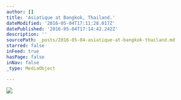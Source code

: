 ```yaml
---
author: []
title: 'Asiatique at Bangkok, Thailand.'
dateModified: '2016-05-04T17:11:28.017Z'
datePublished: '2016-05-04T17:14:42.242Z'
description: ''
sourcePath: _posts/2016-05-04-asiatique-at-bangkok-thailand.md
starred: false
inFeed: true
hasPage: false
inNav: false
_type: MediaObject

---
```

![](https://the-grid-user-content.s3-us-west-2.amazonaws.com/e59fb2d8-83c3-4be7-9936-c66eaebb8d7e.jpg)